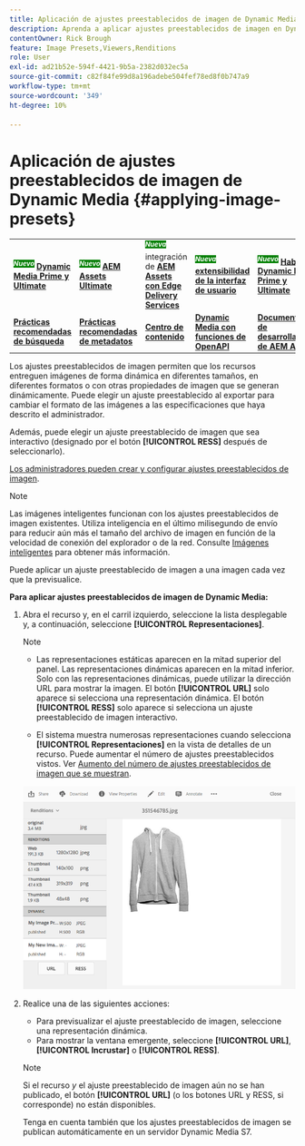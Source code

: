 ```yaml
---
title: Aplicación de ajustes preestablecidos de imagen de Dynamic Media
description: Aprenda a aplicar ajustes preestablecidos de imagen en Dynamic Media.
contentOwner: Rick Brough
feature: Image Presets,Viewers,Renditions
role: User
exl-id: ad21b52e-594f-4421-9b5a-2382d032ec5a
source-git-commit: c82f84fe99d8a196adebe504fef78ed8f0b747a9
workflow-type: tm+mt
source-wordcount: '349'
ht-degree: 10%

---
```


# Aplicación de ajustes preestablecidos de imagen de Dynamic Media {#applying-image-presets}

<table>
    <tr>
        <td>
            <sup style= "background-color:#008000; color:#FFFFFF; font-weight:bold"><i>Nuevo</i></sup> <a href="/help/assets/dynamic-media/dm-prime-ultimate.md"><b>Dynamic Media Prime y Ultimate</b></a>
        </td>
        <td>
            <sup style= "background-color:#008000; color:#FFFFFF; font-weight:bold"><i>Nuevo</i></sup> <a href="/help/assets/assets-ultimate-overview.md"><b>AEM Assets Ultimate</b></a>
        </td>
        <td>
            <sup style= "background-color:#008000; color:#FFFFFF; font-weight:bold"><i>Nueva</i></sup> integración de <a href="/help/assets/integrate-aem-assets-edge-delivery-services.md"><b>AEM Assets con Edge Delivery Services</b></a>
        </td>
        <td>
            <sup style= "background-color:#008000; color:#FFFFFF; font-weight:bold"><i>Nueva</i></sup> <a href="/help/assets/aem-assets-view-ui-extensibility.md"><b>extensibilidad de la interfaz de usuario</b></a>
        </td>
          <td>
            <sup style= "background-color:#008000; color:#FFFFFF; font-weight:bold"><i>Nuevo</i></sup> <a href="/help/assets/dynamic-media/enable-dynamic-media-prime-and-ultimate.md"><b>Habilitar Dynamic Media Prime y Ultimate</b></a>
        </td>
    </tr>
    <tr>
        <td>
            <a href="/help/assets/search-best-practices.md"><b>Prácticas recomendadas de búsqueda</b></a>
        </td>
        <td>
            <a href="/help/assets/metadata-best-practices.md"><b>Prácticas recomendadas de metadatos</b></a>
        </td>
        <td>
            <a href="/help/assets/product-overview.md"><b>Centro de contenido</b></a>
        </td>
        <td>
            <a href="/help/assets/dynamic-media-open-apis-overview.md"><b>Dynamic Media con funciones de OpenAPI</b></a>
        </td>
        <td>
            <a href="https://developer.adobe.com/experience-cloud/experience-manager-apis/"><b>Documentación de desarrollador de AEM Assets</b></a>
        </td>
    </tr>
</table>

Los ajustes preestablecidos de imagen permiten que los recursos entreguen imágenes de forma dinámica en diferentes tamaños, en diferentes formatos o con otras propiedades de imagen que se generan dinámicamente. Puede elegir un ajuste preestablecido al exportar para cambiar el formato de las imágenes a las especificaciones que haya descrito el administrador.

Además, puede elegir un ajuste preestablecido de imagen que sea interactivo (designado por el botón **[!UICONTROL RESS]** después de seleccionarlo).

[Los administradores pueden crear y configurar ajustes preestablecidos de imagen](managing-image-presets.md).

>[!NOTE]
>
>Las imágenes inteligentes funcionan con los ajustes preestablecidos de imagen existentes. Utiliza inteligencia en el último milisegundo de envío para reducir aún más el tamaño del archivo de imagen en función de la velocidad de conexión del explorador o de la red. Consulte [Imágenes inteligentes](imaging-faq.md) para obtener más información.

Puede aplicar un ajuste preestablecido de imagen a una imagen cada vez que la previsualice.

**Para aplicar ajustes preestablecidos de imagen de Dynamic Media:**

1. Abra el recurso y, en el carril izquierdo, seleccione la lista desplegable y, a continuación, seleccione **[!UICONTROL Representaciones]**.

   >[!NOTE]
   >
   >* Las representaciones estáticas aparecen en la mitad superior del panel. Las representaciones dinámicas aparecen en la mitad inferior. Solo con las representaciones dinámicas, puede utilizar la dirección URL para mostrar la imagen. El botón **[!UICONTROL URL]** solo aparece si selecciona una representación dinámica. El botón **[!UICONTROL RESS]** solo aparece si selecciona un ajuste preestablecido de imagen interactivo.
   >
   >* El sistema muestra numerosas representaciones cuando selecciona **[!UICONTROL Representaciones]** en la vista de detalles de un recurso. Puede aumentar el número de ajustes preestablecidos vistos. Ver [Aumento del número de ajustes preestablecidos de imagen que se muestran](managing-image-presets.md#increasing-or-decreasing-the-number-of-image-presets-that-display).

   ![chlimage_1-208](assets/chlimage_1-208.png)

1. Realice una de las siguientes acciones:

   * Para previsualizar el ajuste preestablecido de imagen, seleccione una representación dinámica.
   * Para mostrar la ventana emergente, seleccione **[!UICONTROL URL]**, **[!UICONTROL Incrustar]** o **[!UICONTROL RESS]**.

   >[!NOTE]
   >
   >Si el recurso *y* el ajuste preestablecido de imagen aún no se han publicado, el botón **[!UICONTROL URL]** (o los botones URL y RESS, si corresponde) no están disponibles.
   >
   >Tenga en cuenta también que los ajustes preestablecidos de imagen se publican automáticamente en un servidor Dynamic Media S7.
